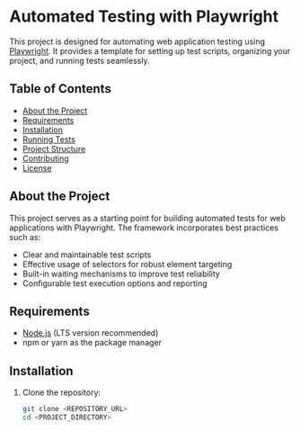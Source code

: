 # Automated Testing with Playwright

This project is designed for automating web application testing using [Playwright](https://playwright.dev/). It provides a template for setting up test scripts, organizing your project, and running tests seamlessly.

## Table of Contents

- [About the Project](#about-the-project)
- [Requirements](#requirements)
- [Installation](#installation)
- [Running Tests](#running-tests)
- [Project Structure](#project-structure)
- [Contributing](#contributing)
- [License](#license)

## About the Project

This project serves as a starting point for building automated tests for web applications with Playwright. The framework incorporates best practices such as:

- Clear and maintainable test scripts
- Effective usage of selectors for robust element targeting
- Built-in waiting mechanisms to improve test reliability
- Configurable test execution options and reporting

## Requirements

- [Node.js](https://nodejs.org/) (LTS version recommended)
- npm or yarn as the package manager

## Installation

1. Clone the repository:

   ```bash
   git clone <REPOSITORY_URL>
   cd <PROJECT_DIRECTORY>
